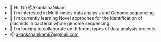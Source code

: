 - 👋 Hi, I’m @AkankshaNikam
- 👀 I’m interested in Multi-omics data analysis and Genome sequencing.
- 🌱 I’m currently learning Novel approches for the identification of plasmids in bacterial whole genome sequencing.
- 💞️ I’m looking to collaborate on different types of data analysis projects.
- 📫 akankshanikam97@gmail.com 

<!---
AkankshaNikam/AkankshaNikam is a ✨ special ✨ repository because its `README.md` (this file) appears on your GitHub profile.
You can click the Preview link to take a look at your changes.
--->

